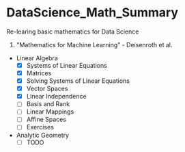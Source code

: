 # DataScience_Math_Summary
Re-learing basic mathematics for Data Science

1) "Mathematics for Machine Learning" - Deisenroth et al.
  - Linear Algebra
    - [X] Systems of Linear Equations
    - [X] Matrices
    - [X] Solving Systems of Linear Equations
    - [X] Vector Spaces
    - [X] Linear Independence
    - [ ] Basis and Rank
    - [ ] Linear Mappings
    - [ ] Affine Spaces
    - [ ] Exercises
  - Analytic Geometry
    - [ ] TODO
